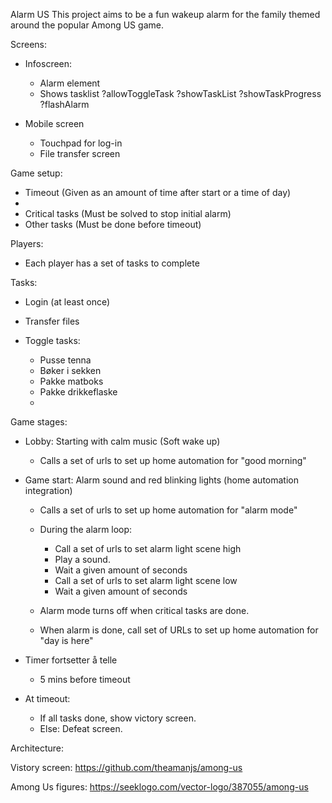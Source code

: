 Alarm US
This project aims to be a fun wakeup alarm for the family themed around the popular Among US game.



Screens:
 - Infoscreen:
   - Alarm element
   - Shows tasklist
   ?allowToggleTask
   ?showTaskList
   ?showTaskProgress
   ?flashAlarm

 - Mobile screen
   - Touchpad for log-in
   - File transfer screen


Game setup:
 - Timeout (Given as an amount of time after start or a time of day)
 - 
 - Critical tasks (Must be solved to stop initial alarm)
 - Other tasks (Must be done before timeout)

Players:
 - Each player has a set of tasks to complete
 


Tasks:
 - Login (at least once)
 - Transfer files
 
 - Toggle tasks:
   - Pusse tenna
   - Bøker i sekken
   - Pakke matboks
   - Pakke drikkeflaske
   - 


Game stages:
- Lobby: Starting with calm music (Soft wake up)
  - Calls a set of urls to set up home automation for "good morning"
- Game start: Alarm sound and red blinking lights (home automation integration)
  - Calls a set of urls to set up home automation for "alarm mode"
  
  - During the alarm loop:
    - Call a set of urls to set alarm light scene high
	- Play a sound.
	- Wait a given amount of seconds
	- Call a set of urls to set alarm light scene low
	- Wait a given amount of seconds

  - Alarm mode turns off when critical tasks are done.

  - When alarm is done, call set of URLs to set up home automation for "day is here"

- Timer fortsetter å telle
  - 5 mins before timeout

- At timeout:
  - If all tasks done, show victory screen.
  - Else: Defeat screen.


Architecture:




Vistory screen: https://github.com/theamanjs/among-us

Among Us figures: https://seeklogo.com/vector-logo/387055/among-us
